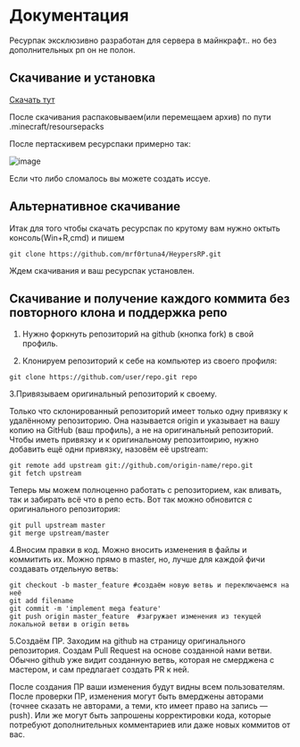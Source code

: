 # Документация

Ресурпак эксклюзивно разработан для сервера в майнкрафт.. но без дополнительных рп он не полон.

## Скачивание и установка

[Скачать тут](https://github.com/mrf0rtuna4/HeypersRP/releases/tags)

После скачивания распаковываем(или перемещаем архив) по пути .minecraft/resoursepacks

После пертаскивем ресурспаки примерно так:

![image](https://user-images.githubusercontent.com/108610775/212485190-9c5027e5-bacf-4140-9d2d-b4cfeaa5b12c.png)

Если что либо сломалось вы можете создать иссуе.

## Альтернативное скачивание

Итак для того чтобы скачать ресурспак по крутому вам нужно октыть консоль(Win+R,cmd) и пишем

```cd (путь к папке с ресурспаками)
git clone https://github.com/mrf0rtuna4/HeypersRP.git
```

Ждем скачивания и ваш ресурспак установлен.

## Скачивание и получение каждого коммита без повторного клона и поддержка репо

1. Нужно форкнуть репозиторий на github (кнопка fork) в свой профиль.

2. Клонируем репозиторий к себе на компьютер из своего профиля:

```cd /var/projects
git clone https://github.com/user/repo.git repo
```

3.Привязываем оригинальный репозиторий к своему.

Только что склонированный репозиторий имеет только одну привязку к удалённому репозиторию. Она называется origin и указывает на вашу копию на GitHub (ваш профиль), а не на оригинальный репозиторий. Чтобы иметь привязку и к оригинальному репозитоирию, нужно добавить ещё одни привязку, назовём её upstream:

```cd repo
git remote add upstream git://github.com/origin-name/repo.git
git fetch upstream
```

Теперь мы можем полноценно работать с репозиторием, как вливать, так и забирать всё что в репо есть.
Вот так можно обновится с оригинального репозитория:

```git checkout master
git pull upstream master
git merge upstream/master
```

4.Вносим правки в код. Можно вносить изменения в файлы и коммитить их. Можно прямо в master, но, лучше для каждой фичи создавать отдельную ветвь:

```cd repo
git checkout -b master_feature #создаём новую ветвь и переключаемся на неё
git add filename
git commit -m 'implement mega feature'
git push origin master_feature  #загружает изменения из текущей локальной ветви в origin ветвь
```

5.Создаём ПР. Заходим на github на страницу оригинального репозитория. Создам Pull Request на основе созданной нами ветви. Обычно github уже видит созданную ветвь, которая не смерджена с мастером, и сам предлагает создать PR к ней.

После создания ПР ваши изменения будут видны всем пользователям. После проверки ПР, изменения могут быть вмерджены авторами (точнее сказать не авторами, а теми, кто имеет право на запись — push). Или же могут быть запрошены корректировки кода, которые потребуют дополнительных комментариев или даже новых коммитов от вас.
